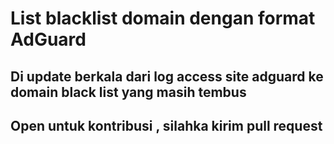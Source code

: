 # List blacklist domain dengan format AdGuard
## Di update berkala dari log access site adguard ke domain black list yang masih tembus
## Open untuk kontribusi , silahka kirim pull request
